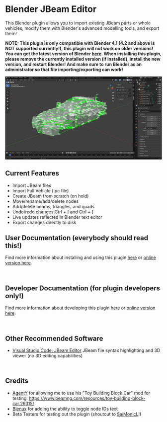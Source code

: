 # Blender JBeam Editor
This Blender plugin allows you to import existing JBeam parts or whole vehicles, modify them with Blender's advanced modelling tools, and export them!

**NOTE: This plugin is only compatible with Blender 4.1 (4.2 and above is NOT supported currently!), this plugin will not work on older versions! You can get the latest version of Blender [here](https://www.blender.org/download/). When installing this plugin, please remove the currently installed version (if installed), install the new version, and restart Blender! And make sure to run Blender as an administrator so that file importing/exporting can work!**

![](blender.png)

## Current Features
* Import JBeam files
* Import Full Vehicle (.pc file)
* Create JBeam from scratch (on hold)
* Move/rename/add/delete nodes
* Add/delete beams, triangles, and quads
* Undo/redo changes Ctrl + [ and Ctrl + ]
* Live updates reflected in Blender text editor
* Export changes directly to disk

## User Documentation (everybody should read this!)
Find more information about installing and using this plugin [here](docs/user/user_docs.md) or [online version here](https://github.com/BeamNG/Blender-JBeam-Editor/blob/main/docs/user/user_docs.md).

<br>

## Developer Documentation (for plugin developers only!)
Find more information about developing this plugin [here](docs/dev/dev_docs.md) or [online version here](https://github.com/BeamNG/Blender-JBeam-Editor/blob/main/docs/dev/dev_docs.md).

<br>

## Other Recommended Software
* [Visual Studio Code: JBeam Editor](https://marketplace.visualstudio.com/items?itemName=beamng.jbeam-editor) JBeam file syntax highlighting and 3D viewer (no 3D editing capabilities)

<br>

## Credits
* [AgentY](https://www.beamng.com/members/agent_y.390433/) for allowing me to use his "Toy Building Block Car" mod for testing: https://www.beamng.com/resources/toy-building-block-car.26315/
* [Blenux](https://github.com/Blenux) for adding the ability to toggle node IDs text
* Beta Testers for testing out the plugin (shoutout to [SaiMonicL](https://www.beamng.com/members/saimonicl.449776/)!)
